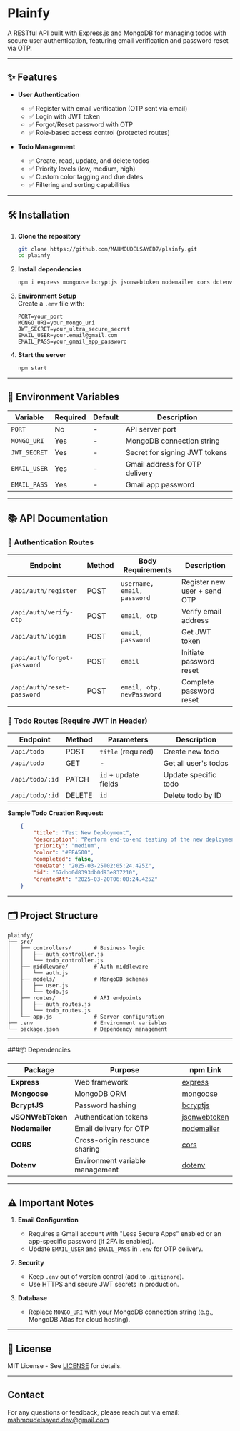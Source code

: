 # Plainfy

A RESTful API built with Express.js and MongoDB for managing todos with secure user authentication, featuring email verification and password reset via OTP.

---

## ✨ Features

- **User Authentication**  
  - ✅ Register with email verification (OTP sent via email)  
  - ✅ Login with JWT token  
  - ✅ Forgot/Reset password with OTP  
  - ✅ Role-based access control (protected routes)  

- **Todo Management**  
  - ✅ Create, read, update, and delete todos  
  - ✅ Priority levels (low, medium, high)  
  - ✅ Custom color tagging and due dates  
  - ✅ Filtering and sorting capabilities  

---

## 🛠️ Installation

1. **Clone the repository**  
   ```bash
   git clone https://github.com/MAHMOUDELSAYED7/plainfy.git
   cd plainfy
   ```

2. **Install dependencies**  
   ```bash
   npm i express mongoose bcryptjs jsonwebtoken nodemailer cors dotenv
   ```

3. **Environment Setup**  
   Create a `.env` file with:  
   ```env
   PORT=your_port
   MONGO_URI=your_mongo_uri
   JWT_SECRET=your_ultra_secure_secret
   EMAIL_USER=your.email@gmail.com
   EMAIL_PASS=your_gmail_app_password
   ```

4. **Start the server**  
   ```bash
   npm start
   ```

---

## 🔧 Environment Variables

| Variable       | Required | Default   | Description                          |
|----------------|----------|-----------|--------------------------------------|
| `PORT`         | No       | -         | API server port                      |
| `MONGO_URI`    | Yes      | -         | MongoDB connection string            |
| `JWT_SECRET`   | Yes      | -         | Secret for signing JWT tokens        |
| `EMAIL_USER`   | Yes      | -         | Gmail address for OTP delivery       |
| `EMAIL_PASS`   | Yes      | -         | Gmail app password                   |

---

## 📚 API Documentation

### 🔐 Authentication Routes

| Endpoint                    | Method | Body Requirements          | Description                     |
|-----------------------------|--------|----------------------------|---------------------------------|
| `/api/auth/register`        | POST | `username, email, password`  | Register new user + send OTP    |
| `/api/auth/verify-otp`      | POST | `email, otp`                 | Verify email address            |
| `/api/auth/login`           | POST | `email, password`            | Get JWT token                   |
| `/api/auth/forgot-password` | POST | `email`                      | Initiate password reset         |
| `/api/auth/reset-password`  | POST | `email, otp, newPassword`    | Complete password reset         |

### 📝 Todo Routes (Require JWT in Header)

| Endpoint          | Method | Parameters           | Description                     |
|-------------------|--------|----------------------|---------------------------------|
| `/api/todo`       | POST   | `title` (required)   | Create new todo                 |
| `/api/todo`       | GET    | -                    | Get all user's todos            |
| `/api/todo/:id`   | PATCH  | `id` + update fields | Update specific todo            |
| `/api/todo/:id`   | DELETE | `id`                 | Delete todo by ID               |

**Sample Todo Creation Request:**
```json
    {
        "title": "Test New Deployment",
        "description": "Perform end-to-end testing of the new deployment before it goes live.",
        "priority": "medium",
        "color": "#FFA500",
        "completed": false,
        "dueDate": "2025-03-25T02:05:24.425Z",
        "id": "67dbb0d8393db0d93e837210",
        "createdAt": "2025-03-20T06:08:24.425Z"
    }
```

---

## 🗂️ Project Structure

```
plainfy/
├── src/
│   ├── controllers/       # Business logic
│   │   ├── auth_controller.js
│   │   └── todo_controller.js
│   ├── middleware/        # Auth middleware
│   │   └── auth.js
│   ├── models/            # MongoDB schemas
│   │   ├── user.js
│   │   └── todo.js
│   ├── routes/            # API endpoints
│   │   ├── auth_routes.js
│   │   └── todo_routes.js
│   └── app.js             # Server configuration
├── .env                   # Environment variables
└── package.json           # Dependency management
```

---
###📦 Dependencies

| Package       | Purpose                          | npm Link                                                                 |
|---------------|----------------------------------|--------------------------------------------------------------------------|
| **Express**   | Web framework                    | [express](https://www.npmjs.com/package/express)                         |
| **Mongoose**  | MongoDB ORM                      | [mongoose](https://www.npmjs.com/package/mongoose)                       |
| **BcryptJS**  | Password hashing                 | [bcryptjs](https://www.npmjs.com/package/bcryptjs)                       |
| **JSONWebToken** | Authentication tokens         | [jsonwebtoken](https://www.npmjs.com/package/jsonwebtoken)               |
| **Nodemailer** | Email delivery for OTP         | [nodemailer](https://www.npmjs.com/package/nodemailer)                   |
| **CORS**      | Cross-origin resource sharing    | [cors](https://www.npmjs.com/package/cors)                               |
| **Dotenv**    | Environment variable management  | [dotenv](https://www.npmjs.com/package/dotenv)                           |

---

## ⚠️ Important Notes

1. **Email Configuration**  
   - Requires a Gmail account with "Less Secure Apps" enabled or an app-specific password (if 2FA is enabled).  
   - Update `EMAIL_USER` and `EMAIL_PASS` in `.env` for OTP delivery.  

2. **Security**  
   - Keep `.env` out of version control (add to `.gitignore`).  
   - Use HTTPS and secure JWT secrets in production.  

3. **Database**  
   - Replace `MONGO_URI` with your MongoDB connection string (e.g., MongoDB Atlas for cloud hosting).  

---

## 📄 License

MIT License - See [LICENSE](LICENSE) for details.

---
## Contact

For any questions or feedback, please reach out via email: [mahmoudelsayed.dev@gmail.com](mahmoudelsayed.dev@gmail.com)
